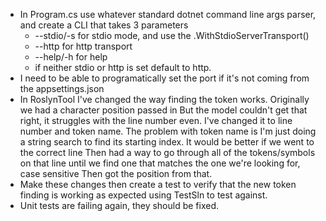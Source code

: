 - In Program.cs use whatever standard dotnet command line args parser, and create a CLI that takes 3 parameters
    - --stdio/-s for stdio mode, and use the .WithStdioServerTransport()
    - --http for http transport
    - --help/-h for help
    - if neither stdio or http is set default to http.
- I need to be able to programatically set the port if it's not coming from the appsettings.json
- In RoslynTool I've changed the way finding the token works.  Originally we had a character position passed in
  But the model couldn't get that right, it struggles with the line number even.  I've changed it to line number and token name.
  The problem with token name is I'm just doing a string search to find its starting index.  It would be better if we went to the correct line
  Then had a way to go through all of the tokens/symbols on that line until we find one that matches the one we're looking for, case sensitive
  Then got the position from that.
- Make these changes then create a test to verify that the new token finding is working as expected using TestSln to test against.
- Unit tests are failing again, they should be fixed.